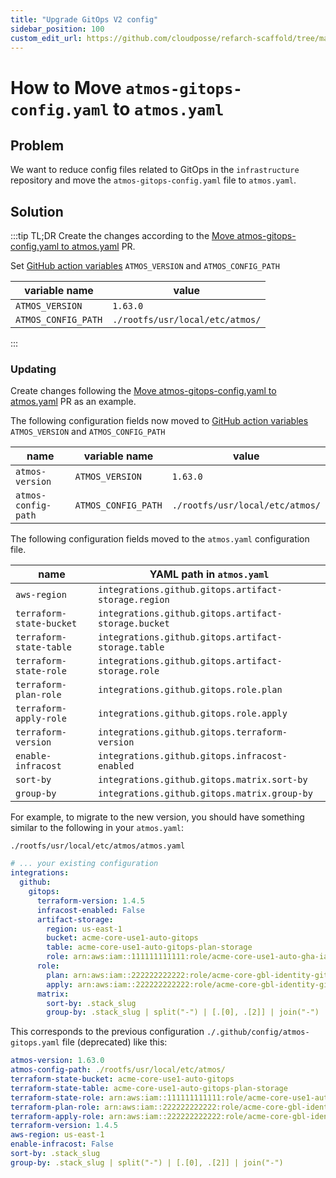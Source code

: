 ```yaml
---
title: "Upgrade GitOps V2 config"
sidebar_position: 100
custom_edit_url: https://github.com/cloudposse/refarch-scaffold/tree/main/docs/docs/how-to-guides/upgrades/how-to-migrate-gitops-config-into-atmos-yaml.md
---
```


# How to Move `atmos-gitops-config.yaml` to `atmos.yaml`

## Problem
We want to reduce config files related to GitOps in the `infrastructure` repository and move the `atmos-gitops-config.yaml` file to `atmos.yaml`.

## Solution

:::tip
TL;DR Create the changes according to the [Move atmos-gitops-config.yaml to atmos.yaml](https://github.com/cloudposse-examples/infra-demo-gitops/pull/6) PR.

Set [GitHub action variables](https://github.com/cloudposse-examples/infra-demo-gitops/settings/variables/actions) `ATMOS_VERSION` and `ATMOS_CONFIG_PATH`

| variable name       | value                           |
|---------------------|---------------------------------|
| `ATMOS_VERSION`     | `1.63.0`                        |
| `ATMOS_CONFIG_PATH` | `./rootfs/usr/local/etc/atmos/` |

:::

### Updating

Create changes following the [Move atmos-gitops-config.yaml to atmos.yaml](https://github.com/cloudposse-examples/infra-demo-gitops/pull/6) PR as an example.

The following configuration fields now moved to [GitHub action variables](https://github.com/cloudposse-examples/infra-demo-gitops/settings/variables/actions) `ATMOS_VERSION` and `ATMOS_CONFIG_PATH`

|         name            | variable name       | value                                       |
|-------------------------|---------------------|---------------------------------------------|
| `atmos-version`         | `ATMOS_VERSION`     | `1.63.0` |
| `atmos-config-path`     | `ATMOS_CONFIG_PATH` | `./rootfs/usr/local/etc/atmos/`             |

The following configuration fields moved to the `atmos.yaml` configuration file.

|         name             | YAML path in `atmos.yaml`                            |
|--------------------------|------------------------------------------------------|
| `aws-region`             | `integrations.github.gitops.artifact-storage.region` |
| `terraform-state-bucket` | `integrations.github.gitops.artifact-storage.bucket` |
| `terraform-state-table`  | `integrations.github.gitops.artifact-storage.table`  |
| `terraform-state-role`   | `integrations.github.gitops.artifact-storage.role`   |
| `terraform-plan-role`    | `integrations.github.gitops.role.plan`               |
| `terraform-apply-role`   | `integrations.github.gitops.role.apply`              |
| `terraform-version`      | `integrations.github.gitops.terraform-version`       |
| `enable-infracost`       | `integrations.github.gitops.infracost-enabled`       |
| `sort-by`                | `integrations.github.gitops.matrix.sort-by`          |
| `group-by`               | `integrations.github.gitops.matrix.group-by`         |


For example, to migrate to the new version, you should have something similar to the following in your `atmos.yaml`:

`./rootfs/usr/local/etc/atmos/atmos.yaml`
```yaml
# ... your existing configuration
integrations:
  github:
    gitops:
      terraform-version: 1.4.5
      infracost-enabled: False
      artifact-storage:
        region: us-east-1
        bucket: acme-core-use1-auto-gitops
        table: acme-core-use1-auto-gitops-plan-storage
        role: arn:aws:iam::111111111111:role/acme-core-use1-auto-gha-iam-gitops-gha
      role:
        plan: arn:aws:iam::222222222222:role/acme-core-gbl-identity-gitops
        apply: arn:aws:iam::222222222222:role/acme-core-gbl-identity-gitops
      matrix:
        sort-by: .stack_slug
        group-by: .stack_slug | split("-") | [.[0], .[2]] | join("-")
```

This corresponds to the previous configuration `./.github/config/atmos-gitops.yaml` file (deprecated) like this:

```yaml
atmos-version: 1.63.0
atmos-config-path: ./rootfs/usr/local/etc/atmos/
terraform-state-bucket: acme-core-use1-auto-gitops
terraform-state-table: acme-core-use1-auto-gitops-plan-storage
terraform-state-role: arn:aws:iam::111111111111:role/acme-core-use1-auto-gha-iam-gitops-gha
terraform-plan-role: arn:aws:iam::222222222222:role/acme-core-gbl-identity-gitops
terraform-apply-role: arn:aws:iam::222222222222:role/acme-core-gbl-identity-gitops
terraform-version: 1.4.5
aws-region: us-east-1
enable-infracost: False
sort-by: .stack_slug
group-by: .stack_slug | split("-") | [.[0], .[2]] | join("-")
```
